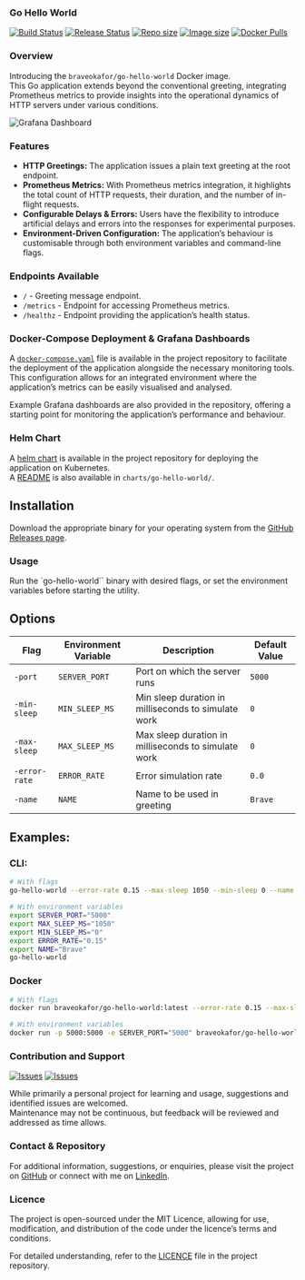 ### Go Hello World

[![Build Status][badge_build_status]][link_build_status]
[![Release Status][badge_release_status]][link_build_status]
[![Repo size][badge_repo_size]][link_repo]
[![Image size][badge_size_latest]][link_docker_hub]
[![Docker Pulls][badge_docker_pulls]][link_docker_hub]

### Overview

Introducing the `braveokafor/go-hello-world` Docker image.  
This Go application extends beyond the conventional greeting, integrating Prometheus metrics to provide insights into the operational dynamics of HTTP servers under various conditions.

![Grafana Dashboard](dashboards/dashboard.gif)

### Features
- **HTTP Greetings:** The application issues a plain text greeting at the root endpoint.
- **Prometheus Metrics:** With Prometheus metrics integration, it highlights the total count of HTTP requests, their duration, and the number of in-flight requests.
- **Configurable Delays & Errors:** Users have the flexibility to introduce artificial delays and errors into the responses for experimental purposes.
- **Environment-Driven Configuration:** The application’s behaviour is customisable through both environment variables and command-line flags.

### Endpoints Available

- `/` - Greeting message endpoint.
- `/metrics` - Endpoint for accessing Prometheus metrics.
- `/healthz` - Endpoint providing the application’s health status.

### Docker-Compose Deployment & Grafana Dashboards

A [`docker-compose.yaml`](https://github.com/braveokafor/go-hello-world/blob/main/docker-compose.yaml) file is available in the project repository to facilitate the deployment of the application alongside the necessary monitoring tools.  
This configuration allows for an integrated environment where the application’s metrics can be easily visualised and analysed.

Example Grafana dashboards are also provided in the repository, offering a starting point for monitoring the application’s performance and behaviour.


### Helm Chart

A [helm chart](https://github.com/braveokafor/go-hello-world/blob/main/charts/go-hello-world) is available in the project repository for deploying the application on Kubernetes.  
A [README](https://github.com/braveokafor/go-hello-world/blob/main/charts/go-hello-world/README.md) is also available in `charts/go-hello-world/`.


## Installation
Download the appropriate binary for your operating system from the [GitHub Releases page](https://github.com/braveokafor/go-hello-world/releases).

### Usage
Run the `go-hello-world`` binary with desired flags, or set the environment variables before starting the utility.

## Options

| Flag	        | Environment Variable | Description	                                     | Default Value | 
|---------------|----------------------|-----------------------------------------------------|---------------|
| `-port`	    | `SERVER_PORT`	       | Port on which the server runs	                     | `5000`        | 
| `-min-sleep`	| `MIN_SLEEP_MS`       | Min sleep duration in milliseconds to simulate work | `0`           |
| `-max-sleep`	| `MAX_SLEEP_MS`	   | Max sleep duration in milliseconds to simulate work | `0`           |
| `-error-rate`	| `ERROR_RATE`	       | Error simulation rate	                             | `0.0`         |
| `-name`	    | `NAME`	           | Name to be used in greeting	                     | `Brave`       |

## Examples:

### CLI:
```sh
# With flags
go-hello-world --error-rate 0.15 --max-sleep 1050 --min-sleep 0 --name Brave --port 5000

# With environment variables
export SERVER_PORT="5000"
export MAX_SLEEP_MS="1050"
export MIN_SLEEP_MS="0"
export ERROR_RATE="0.15"
export NAME="Brave"
go-hello-world
```

### Docker
```sh
# With flags
docker run braveokafor/go-hello-world:latest --error-rate 0.15 --max-sleep 1050 --min-sleep 0 --name Brave --port 5000

# With environment variables
docker run -p 5000:5000 -e SERVER_PORT="5000" braveokafor/go-hello-world:latest
```

### Contribution and Support

[![Issues][badge_issues]][link_issues]
[![Issues][badge_pulls]][link_pulls]

While primarily a personal project for learning and usage, suggestions and identified issues are welcomed.  
Maintenance may not be continuous, but feedback will be reviewed and addressed as time allows.

### Contact & Repository
For additional information, suggestions, or enquiries, please visit the project on [GitHub](https://github.com/braveokafor/go-hello-world) or connect with me on [LinkedIn](https://www.linkedin.com/in/braveokafor/).

### Licence

The project is open-sourced under the MIT Licence, allowing for use, modification, and distribution of the code under the licence’s terms and conditions.

For detailed understanding, refer to the [LICENCE](https://github.com/braveokafor/go-hello-world/blob/main/LICENSE) file in the project repository.


[link_issues]:https://github.com/braveokafor/go-hello-world/issues
[link_pulls]:https://github.com/braveokafor/go-hello-world/pulls
[link_build_status]:https://github.com/braveokafor/go-hello-world/actions/workflows/go.yaml
[link_build_status]:https://github.com/braveokafor/go-hello-world/actions/workflows/release.yaml
[link_docker_hub]:https://hub.docker.com/r/braveokafor/go-hello-world
[link_repo]:https://github.com/braveokafor/go-hello-world

[badge_issues]:https://img.shields.io/github/issues-raw/braveokafor/go-hello-world?style=flat-square&logo=GitHub
[badge_pulls]:https://img.shields.io/github/issues-pr/braveokafor/go-hello-world?style=flat-square&logo=GitHub
[badge_build_status]:https://img.shields.io/github/actions/workflow/status/braveokafor/go-hello-world/go-ci.yaml?style=flat-square&logo=GitHub&label=build
[badge_release_status]:https://img.shields.io/github/actions/workflow/status/braveokafor/go-hello-world/go-release.yaml?style=flat-square&logo=GitHub&label=release
[badge_size_latest]:https://img.shields.io/docker/image-size/braveokafor/go-hello-world/latest?style=flat-square&logo=Docker
[badge_docker_pulls]:https://img.shields.io/docker/pulls/braveokafor/go-hello-world?style=flat-square&logo=Docker
[badge_repo_size]:https://img.shields.io/github/repo-size/braveokafor/go-hello-world?style=flat-square&logo=GitHub